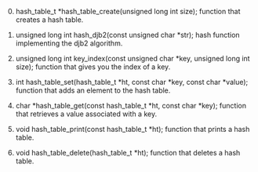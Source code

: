 0.	hash_table_t *hash_table_create(unsigned long int size);
		     function that creates a hash table.

1.	unsigned long int hash_djb2(const unsigned char *str);
		 hash function implementing the djb2 algorithm.

2.	unsigned long int key_index(const unsigned char *key, unsigned long int size);
		 function that gives you the index of a key.

3.	int hash_table_set(hash_table_t *ht, const char *key, const char *value);
	    	function that adds an element to the hash table.

4.	char *hash_table_get(const hash_table_t *ht, const char *key);
	     function that retrieves a value associated with a key.

5.	void hash_table_print(const hash_table_t *ht);
	     function that prints a hash table.

6.	void hash_table_delete(hash_table_t *ht);
	     function that deletes a hash table.